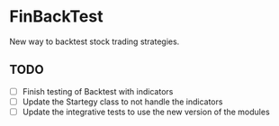 # FinBackTest
New way to backtest stock trading strategies.

## TODO
- [ ] Finish testing of Backtest with indicators
- [ ] Update the Startegy class to not handle the indicators
- [ ] Update the integrative tests to use the new version of the modules